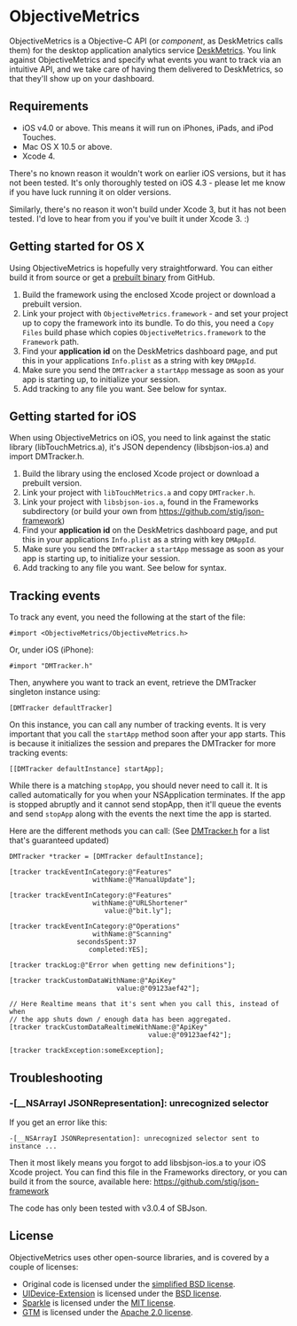 ObjectiveMetrics
================

ObjectiveMetrics is a Objective-C API (or *component*, as DeskMetrics calls
them) for the desktop application analytics service [DeskMetrics][dm]. You link
against ObjectiveMetrics and specify what events you want to track via an
intuitive API, and we take care of having them delivered to DeskMetrics, so that
they'll show up on your dashboard.

Requirements
------------

* iOS v4.0 or above. This means it will run on iPhones, iPads, and iPod Touches.
* Mac OS X 10.5 or above.
* Xcode 4.

There's no known reason it wouldn't work on earlier iOS versions, but it has not
been tested. It's only thoroughly tested on iOS 4.3 - please let me know if you
have luck running it on older versions.

Similarly, there's no reason it won't build under Xcode 3, but it has not been
tested. I'd love to hear from you if you've built it under Xcode 3. :)

Getting started for OS X
------------------------

Using ObjectiveMetrics is hopefully very straightforward. You can either build
it from source or get a [prebuilt binary][download] from GitHub.

1. Build the framework using the enclosed Xcode project or download a prebuilt
   version.
2. Link your project with `ObjectiveMetrics.framework` - and set your project up
   to copy the framework into its bundle. To do this, you need a `Copy Files`
   build phase which copies `ObjectiveMetrics.framework` to the `Framework`
   path.
3. Find your **application id** on the DeskMetrics dashboard page, and put this
   in your applications `Info.plist` as a string with key `DMAppId`.
4. Make sure you send the `DMTracker` a `startApp` message as soon as your app
   is starting up, to initialize your session.
5. Add tracking to any file you want. See below for syntax.

Getting started for iOS
-----------------------

When using ObjectiveMetrics on iOS, you need to link against the static library
(libTouchMetrics.a), it's JSON dependency (libsbjson-ios.a) and import
DMTracker.h.

1. Build the library using the enclosed Xcode project or download a prebuilt
   version.
2. Link your project with `libTouchMetrics.a` and copy `DMTracker.h`.
3. Link your project with `libsbjson-ios.a`, found in the Frameworks
   subdirectory (or build your own from https://github.com/stig/json-framework)
4. Find your **application id** on the DeskMetrics dashboard page, and put this
   in your applications `Info.plist` as a string with key `DMAppId`.
5. Make sure you send the `DMTracker` a `startApp` message as soon as your app
   is starting up, to initialize your session.
6. Add tracking to any file you want. See below for syntax.

Tracking events
---------------

To track any event, you need the following at the start of the file:

    #import <ObjectiveMetrics/ObjectiveMetrics.h>

Or, under iOS (iPhone):

    #import "DMTracker.h"

Then, anywhere you want to track an event, retrieve the DMTracker singleton
instance using:

    [DMTracker defaultTracker]

On this instance, you can call any number of tracking events. It is very
important that you call the `startApp` method soon after your app starts. This
is because it initializes the session and prepares the DMTracker for more
tracking events:

    [[DMTracker defaultInstance] startApp];

While there is a matching `stopApp`, you should never need to call it. It is
called automatically for you when your NSApplication terminates. If the app is
stopped abruptly and it cannot send stopApp, then it'll queue the events and
send `stopApp` along with the events the next time the app is started.

Here are the different methods you can call: (See [DMTracker.h][header] for
a list that's guaranteed updated)

    DMTracker *tracker = [DMTracker defaultInstance];

    [tracker trackEventInCategory:@"Features"
                         withName:@"ManualUpdate"];

    [tracker trackEventInCategory:@"Features"
                         withName:@"URLShortener"
                            value:@"bit.ly"];

    [tracker trackEventInCategory:@"Operations"
                         withName:@"Scanning"
                     secondsSpent:37
                        completed:YES];

    [tracker trackLog:@"Error when getting new definitions"];

    [tracker trackCustomDataWithName:@"ApiKey"
                               value:@"09123aef42"];

    // Here Realtime means that it's sent when you call this, instead of when
    // the app shuts down / enough data has been aggregated.
    [tracker trackCustomDataRealtimeWithName:@"ApiKey"
                                       value:@"09123aef42"];

    [tracker trackException:someException];

Troubleshooting
---------------

### -[__NSArrayI JSONRepresentation]: unrecognized selector

If you get an error like this:

    -[__NSArrayI JSONRepresentation]: unrecognized selector sent to instance ...

Then it most likely means you forgot to add libsbjson-ios.a to your iOS Xcode
project. You can find this file in the Frameworks directory, or you can build it
from the source, available here: https://github.com/stig/json-framework

The code has only been tested with v3.0.4 of SBJson.


License
-------

ObjectiveMetrics uses other open-source libraries, and is covered by a couple of
licenses:

* Original code is licensed under the [simplified BSD license][bsd-license].
* [UIDevice-Extension][uide] is licensed under the [BSD license][bsd-license].
* [Sparkle][sparkle] is licensed under the [MIT license][mit-license].
* [GTM][gtm] is licensed under the [Apache 2.0 license][apache2-license].


[dm]: http://www.deskmetrics.com
[header]: DMTracker.h
[download]: /downloads/jorgenpt/ObjectiveMetrics/ObjectiveMetrics%201.0.zip
[sparkle]: http://sparkle.andymatuschak.org/
[gtm]: http://code.google.com/p/google-toolbox-for-mac/
[uide]: https://github.com/erica/uidevice-extension
[bsd-license]: http://www.opensource.org/licenses/bsd-license.php
[mit-license]: http://www.opensource.org/licenses/mit-license.php
[apache2-license]: http://www.apache.org/licenses/LICENSE-2.0
